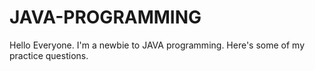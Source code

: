 # JAVA-PROGRAMMING
Hello Everyone.
I'm a newbie to JAVA programming. Here's some of my practice questions.
